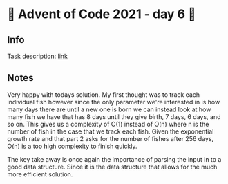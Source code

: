 # 🎄 Advent of Code 2021 - day 6 🎄

## Info

Task description: [link](https://adventofcode.com/2021/day/6)

## Notes

Very happy with todays solution. My first thought was to track each individual fish however since the only parameter we're interested in is how many days there are until a new one is born we can instead look at how many fish we have that has 8 days until they give birth, 7 days, 6 days, and so on. This gives us a complexity of O(1) instead of O(n) where n is the number of fish in the case that we track each fish. Given the exponential growth rate and that part 2 asks for the number of fishes after 256 days, O(n) is a too high complexity to finish quickly.

The key take away is once again the importance of parsing the input in to a good data structure. Since it is the data structure that allows for the much more efficient solution.
